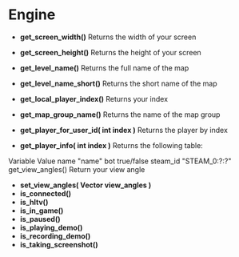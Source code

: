 # Engine
* **get_screen_width()**
Returns the width of your screen

* **get_screen_height()**
Returns the height of your screen

* **get_level_name()**
Returns the full name of the map

* **get_level_name_short()**
Returns the short name of the map

* **get_local_player_index()**
Returns your index

* **get_map_group_name()**
Returns the name of the map group

* **get_player_for_user_id( int index )**
Returns the player by index

* **get_player_info( int index )**
Returns the following table:

Variable	Value
name	"name"
bot	true/false
steam_id	"STEAM_0:?:?"
get_view_angles()
Return your view angle

* **set_view_angles( Vector view_angles )**
* **is_connected()**
* **is_hltv()**
* **is_in_game()**
* **is_paused()**
* **is_playing_demo()**
* **is_recording_demo()**
* **is_taking_screenshot()**
